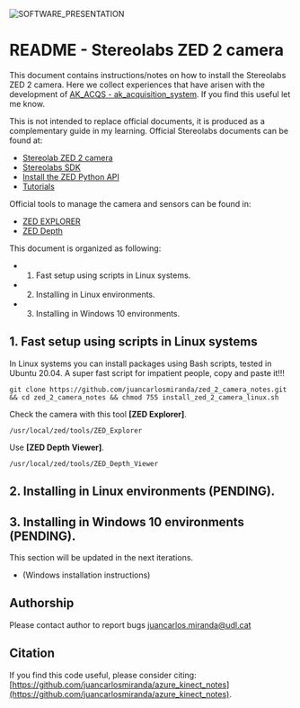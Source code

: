 ![SOFTWARE_PRESENTATION](https://github.com/juancarlosmiranda/https://github.com/juancarlosmiranda/zed_2_camera_notes/blob/main/img/zed_2_presentation.png?raw=true)


# README - Stereolabs ZED 2 camera 

This document contains instructions/notes on how to install the Stereolabs ZED 2 camera.
Here we collect experiences that have arisen with the development of [AK_ACQS - ak_acquisition_system](https://github.com/GRAP-UdL-AT/ak_acquisition_system/). If you find this useful let me know.

This is not intended to replace official documents, it is produced as a complementary guide in my learning.
Official Stereolabs documents can be found at:

* [Stereolab ZED 2 camera](https://www.stereolabs.com/zed-2/)
* [Stereolabs SDK](https://www.stereolabs.com/developers/release/)
* [Install the ZED Python API](https://www.stereolabs.com/docs/app-development/python/install/)
* [Tutorials](https://www.stereolabs.com/docs/tutorials/)


Official tools to manage the camera and sensors can be found in:
* [ZED EXPLORER](https://www.stereolabs.com/zed-2/)
* [ZED Depth](https://www.stereolabs.com/zed-2/)


This document is organized as following:
* 1. Fast setup using scripts in Linux systems.
* 2. Installing in Linux environments.
* 3. Installing in Windows 10 environments.

## 1. Fast setup using scripts in Linux systems
In Linux systems you can install packages using Bash scripts, tested in Ubuntu 20.04. A super fast script for impatient people, copy and paste it!!!
```
git clone https://github.com/juancarlosmiranda/zed_2_camera_notes.git && cd zed_2_camera_notes && chmod 755 install_zed_2_camera_linux.sh
```

Check the camera with this tool **[ZED Explorer]**.
```
/usr/local/zed/tools/ZED_Explorer
```
Use **[ZED Depth Viewer]**.
```
/usr/local/zed/tools/ZED_Depth_Viewer
```



## 2. Installing in Linux environments (PENDING).



## 3. Installing in Windows 10 environments (PENDING).
This section will be updated in the next iterations.

* (Windows installation instructions)



## Authorship
Please contact author to report bugs juancarlos.miranda@udl.cat

## Citation
If you find this code useful, please consider citing:
[https://github.com/juancarlosmiranda/azure_kinect_notes](https://github.com/juancarlosmiranda/azure_kinect_notes).